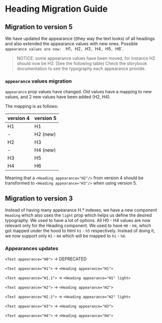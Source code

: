 # Heading Migration Guide

## Migration to version 5
We have updated the appearance ((they way the text looks) of all headings and also extended the appearance values with new ones.
Possible `appearance values are now:  `H1`, `H2`, `H3`, `H4`, `H5`, `H6`.
>NOTICE: some appearance values have been moved, for instance H2 should now be H3. (See the following table)
Check the storybook documentation to see the typography each appearance provide.

### `appearance` values migration
`appearance` prop values have changed. Old values have a mapping to new values, and 2 new values have been added (H2, H4).

The mapping is as follows:

| version 4 | version 5 |
| -------- | --------- |
| H1 | H1 |
| - | H2 (new)|
| H2 | H3 |
| - | H4 (new)|
| H3 | H5 |
| H4 | H6 |

Meaning that a `<Heading appearance="H2"/>` from version 4 should be transformed to `<Heading appearance="H3"/>` when using version 5.

## Migration to version 3

Instead of having many appearance H.* indexes, we have a new component `Heading` which also uses the `light` prop which helps us define the desired typography.
We used to have a lot of options. All H0 - H4 values are now relevant only for the Heading component.
We used to have `H0` - `H4`, which got mapped under the hood to html `h1` - `h5` respectively. Instead of doing it, we now support only `H1` - `H4` which will be mapped to `h1` - `h4`.

### Appearances updates
`<Text appearance="H0">` -> DEPRECATED

`<Text appearance="H1">` -> `<Heading appearance="H1">`

`<Text appearance="H1.1">` -> `<Heading appearance="H1" light>`

`<Text appearance="H2">` -> `<Heading appearance="H2">`

`<Text appearance="H2.1">` -> `<Heading appearance="H2" light>`

`<Text appearance="H3">` -> `<Heading appearance="H3">`

`<Text appearance="H4">` -> `<Heading appearance="H4">`

